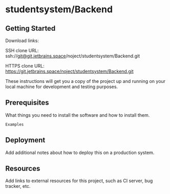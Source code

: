# studentsystem/Backend



## Getting Started

Download links:

SSH clone URL: ssh://git@git.jetbrains.space/noject/studentsystem/Backend.git

HTTPS clone URL: https://git.jetbrains.space/noject/studentsystem/Backend.git



These instructions will get you a copy of the project up and running on your local machine for development and testing purposes.

## Prerequisites

What things you need to install the software and how to install them.

```
Examples
```

## Deployment

Add additional notes about how to deploy this on a production system.

## Resources

Add links to external resources for this project, such as CI server, bug tracker, etc.
